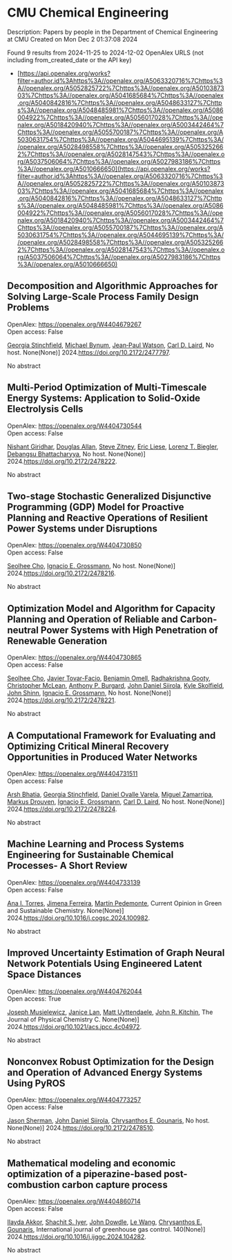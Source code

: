 # CMU Chemical Engineering
Description: Papers by people in the Department of Chemical Engineering at CMU
Created on Mon Dec  2 01:37:08 2024

Found 9 results from 2024-11-25 to 2024-12-02
OpenAlex URLS (not including from_created_date or the API key)
- [https://api.openalex.org/works?filter=author.id%3Ahttps%3A//openalex.org/A5063320716%7Chttps%3A//openalex.org/A5052825722%7Chttps%3A//openalex.org/A5010387303%7Chttps%3A//openalex.org/A5041685684%7Chttps%3A//openalex.org/A5040842816%7Chttps%3A//openalex.org/A5048633127%7Chttps%3A//openalex.org/A5048485981%7Chttps%3A//openalex.org/A5086004922%7Chttps%3A//openalex.org/A5056017028%7Chttps%3A//openalex.org/A5018420940%7Chttps%3A//openalex.org/A5003442464%7Chttps%3A//openalex.org/A5055700187%7Chttps%3A//openalex.org/A5030631754%7Chttps%3A//openalex.org/A5044695139%7Chttps%3A//openalex.org/A5028498558%7Chttps%3A//openalex.org/A5053252662%7Chttps%3A//openalex.org/A5028147543%7Chttps%3A//openalex.org/A5037506064%7Chttps%3A//openalex.org/A5027983186%7Chttps%3A//openalex.org/A5010666650](https://api.openalex.org/works?filter=author.id%3Ahttps%3A//openalex.org/A5063320716%7Chttps%3A//openalex.org/A5052825722%7Chttps%3A//openalex.org/A5010387303%7Chttps%3A//openalex.org/A5041685684%7Chttps%3A//openalex.org/A5040842816%7Chttps%3A//openalex.org/A5048633127%7Chttps%3A//openalex.org/A5048485981%7Chttps%3A//openalex.org/A5086004922%7Chttps%3A//openalex.org/A5056017028%7Chttps%3A//openalex.org/A5018420940%7Chttps%3A//openalex.org/A5003442464%7Chttps%3A//openalex.org/A5055700187%7Chttps%3A//openalex.org/A5030631754%7Chttps%3A//openalex.org/A5044695139%7Chttps%3A//openalex.org/A5028498558%7Chttps%3A//openalex.org/A5053252662%7Chttps%3A//openalex.org/A5028147543%7Chttps%3A//openalex.org/A5037506064%7Chttps%3A//openalex.org/A5027983186%7Chttps%3A//openalex.org/A5010666650)

## Decomposition and Algorithmic Approaches for Solving Large-Scale Process Family Design Problems   

OpenAlex: https://openalex.org/W4404679267    
Open access: False
    
[Georgia Stinchfield](https://openalex.org/A5007541692), [Michael Bynum](https://openalex.org/A5031357535), [Jean‐Paul Watson](https://openalex.org/A5027375769), [Carl D. Laird](https://openalex.org/A5030631754), No host. None(None)] 2024.https://doi.org/10.2172/2477797.
    
No abstract    

    

## Multi-Period Optimization of Multi-Timescale Energy Systems: Application to Solid-Oxide Electrolysis Cells   

OpenAlex: https://openalex.org/W4404730544    
Open access: False
    
[Nishant Giridhar](https://openalex.org/A5094303018), [Douglas Allan](https://openalex.org/A5070732014), [Steve Zitney](https://openalex.org/A5012099582), [Eric Liese](https://openalex.org/A5037132412), [Lorenz T. Biegler](https://openalex.org/A5052825722), [Debangsu Bhattacharyya](https://openalex.org/A5037148093), No host. None(None)] 2024.https://doi.org/10.2172/2478222.
    
No abstract    

    

## Two-stage Stochastic Generalized Disjunctive Programming (GDP) Model for Proactive Planning and Reactive Operations of Resilient Power Systems under Disruptions   

OpenAlex: https://openalex.org/W4404730850    
Open access: False
    
[Seolhee Cho](https://openalex.org/A5060951641), [Ignacio E. Grossmann](https://openalex.org/A5056017028), No host. None(None)] 2024.https://doi.org/10.2172/2478216.
    
No abstract    

    

## Optimization Model and Algorithm for Capacity Planning and Operation of Reliable and Carbon-neutral Power Systems with High Penetration of Renewable Generation   

OpenAlex: https://openalex.org/W4404730865    
Open access: False
    
[Seolhee Cho](https://openalex.org/A5060951641), [Javier Tovar-Facio](https://openalex.org/A5040511658), [Benjamin Omell](https://openalex.org/A5000874144), [Radhakrishna Gooty](https://openalex.org/A5062255632), [Christopher McLean](https://openalex.org/A5088878877), [Anthony P. Burgard](https://openalex.org/A5043316648), [John Daniel Siirola](https://openalex.org/A5047681120), [Kyle Skolfield](https://openalex.org/A5092625536), [John Shinn](https://openalex.org/A5112091243), [Ignacio E. Grossmann](https://openalex.org/A5056017028), No host. None(None)] 2024.https://doi.org/10.2172/2478221.
    
No abstract    

    

## A Computational Framework for Evaluating and Optimizing Critical Mineral Recovery Opportunities in Produced Water Networks   

OpenAlex: https://openalex.org/W4404731511    
Open access: False
    
[Arsh Bhatia](https://openalex.org/A5093452517), [Georgia Stinchfield](https://openalex.org/A5007541692), [Daniel Ovalle Varela](https://openalex.org/A5093452518), [Miguel Zamarripa](https://openalex.org/A5015881602), [Markus Drouven](https://openalex.org/A5048411560), [Ignacio E. Grossmann](https://openalex.org/A5056017028), [Carl D. Laird](https://openalex.org/A5030631754), No host. None(None)] 2024.https://doi.org/10.2172/2478224.
    
No abstract    

    

## Machine Learning and Process Systems Engineering for Sustainable Chemical Processes- A Short Review   

OpenAlex: https://openalex.org/W4404733139    
Open access: False
    
[Ana I. Torres](https://openalex.org/A5027983186), [Jimena Ferreira](https://openalex.org/A5073891151), [Martín Pedemonte](https://openalex.org/A5091770128), Current Opinion in Green and Sustainable Chemistry. None(None)] 2024.https://doi.org/10.1016/j.cogsc.2024.100982.
    
No abstract    

    

## Improved Uncertainty Estimation of Graph Neural Network Potentials Using Engineered Latent Space Distances   

OpenAlex: https://openalex.org/W4404762044    
Open access: True
    
[Joseph Musielewicz](https://openalex.org/A5035368167), [Janice Lan](https://openalex.org/A5000075355), [Matt Uyttendaele](https://openalex.org/A5010182611), [John R. Kitchin](https://openalex.org/A5003442464), The Journal of Physical Chemistry C. None(None)] 2024.https://doi.org/10.1021/acs.jpcc.4c04972.
    
No abstract    

    

## Nonconvex Robust Optimization for the Design and Operation of Advanced Energy Systems Using PyROS   

OpenAlex: https://openalex.org/W4404773257    
Open access: False
    
[Jason Sherman](https://openalex.org/A5111158211), [John Daniel Siirola](https://openalex.org/A5047681120), [Chrysanthos E. Gounaris](https://openalex.org/A5048485981), No host. None(None)] 2024.https://doi.org/10.2172/2478510.
    
No abstract    

    

## Mathematical modeling and economic optimization of a piperazine-based post-combustion carbon capture process   

OpenAlex: https://openalex.org/W4404860714    
Open access: False
    
[Ilayda Akkor](https://openalex.org/A5105016306), [Shachit S. Iyer](https://openalex.org/A5043467732), [John Dowdle](https://openalex.org/A5105016307), [Le Wang](https://openalex.org/A5109297761), [Chrysanthos E. Gounaris](https://openalex.org/A5048485981), International journal of greenhouse gas control. 140(None)] 2024.https://doi.org/10.1016/j.ijggc.2024.104282.
    
No abstract    

    
